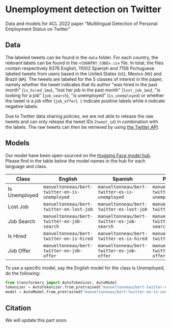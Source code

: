 # Unemployment detection on Twitter

Data and models for ACL 2022 paper "Multilingual Detection of Personal Employment Status on Twitter"

## Data

The labeled tweets can be found in the `data` folder. For each country, the relevant labels can be found in the `<COUNTRY_CODE>.csv` file. In total, the files contain respectively 8376 English, 11002 Spanish and 7156 Portuguese labeled tweets from users based in the United States (`US`), Mexico (`MX`) and Brazil (`BR`). The tweets are labeled for the 5 classes of interest in the paper, namely whether the tweet indicates that its author "was hired in the past month" (`is_hired_1mo`), "lost her job in the past month" (`lost_job_1mo`), "is looking for a job" (`job_search`), "is unemployed" (`is_unemployed`) or whether the tweet is a job offer (`job_offer`). `1` indicate positive labels while `0` indicate negative labels.

Due to Twitter data sharing policies, we are not able to release the raw tweets and can only release the tweet IDs (`tweet_id`) in combination with the labels. The raw tweets can then be retrieved by using [the Twitter API](https://developer.twitter.com/en/docs/twitter-api/v1/tweets/post-and-engage/api-reference/get-statuses-show-id). 

## Models

Our model have been open-sourced on the [Hugging Face model hub](https://huggingface.co/manueltonneau). Please find in the table below the model names in the hub for each language and class.

| Class                            | English  | Spanish | Portuguese
| -------------------------------- | ---------| --------| --------------------------------------------------------------------------------------------
|  Is Unemployed | `manueltonneau/bert-twitter-en-is-unemployed` | `manueltonneau/bert-twitter-es-is-unemployed` | `manueltonneau/bert-twitter-pt-is-unemployed`
| Lost Job | `manueltonneau/bert-twitter-en-lost-job` | `manueltonneau/bert-twitter-es-lost-job` | `manueltonneau/bert-twitter-pt-lost-job` 
| Job Search | `manueltonneau/bert-twitter-en-job-search` | `manueltonneau/bert-twitter-es-job-search` |  `manueltonneau/bert-twitter-pt-job-search` 
| Is Hired | `manueltonneau/bert-twitter-en-is-hired` | `manueltonneau/bert-twitter-es-is-hired` | `manueltonneau/bert-twitter-pt-is-hired` 
| Job Offer | `manueltonneau/bert-twitter-en-job-offer` | `manueltonneau/bert-twitter-es-job-offer` | `manueltonneau/bert-twitter-pt-job-offer` 

To use a specific model, say the English model for the class Is Unemployed, do the following:

```python
from transformers import AutoTokenizer, AutoModel
tokenizer = AutoTokenizer.from_pretrained("manueltonneau/bert-twitter-en-is-unemployed")
model = AutoModel.from_pretrained("manueltonneau/bert-twitter-en-is-unemployed")
```
## Citation

We will update this part soon. 




